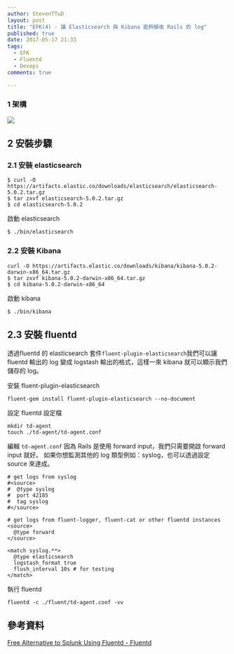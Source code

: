 ```yaml
---
author: StevenTTuD
layout: post
title: "EFK(4) - 讓 Elasticsearch 與 Kibana 能夠接收 Rails 的 log"
published: true
date: 2017-05-17 21:33
tags:
  - EFK
  - Fluentd
  - Devops
comments: true

---
```


### 1 架構

![](https://lh3.googleusercontent.com/-d5gQhHd4ylM/WSKepoR8vPI/AAAAAAAAKyc/0BxPY3iDqEkpUttT907x5q__p1z2Cgy1wCHM/I/14943188485356.jpg)

## 2 安裝步驟

### 2.1 安裝 elasticsearch

```
$ curl -O https://artifacts.elastic.co/downloads/elasticsearch/elasticsearch-5.0.2.tar.gz
$ tar zxvf elasticsearch-5.0.2.tar.gz
$ cd elasticsearch-5.0.2
```

啟動 elasticsearch

```
$ ./bin/elasticsearch
```

### 2.2 安裝 Kibana

```
curl -O https://artifacts.elastic.co/downloads/kibana/kibana-5.0.2-darwin-x86_64.tar.gz
$ tar zxvf kibana-5.0.2-darwin-x86_64.tar.gz
$ cd kibana-5.0.2-darwin-x86_64
```

啟動 kibana

```
$ ./bin/kibana
```

## 2.3 安裝 fluentd

透過fluentd 的 elasticsearch 套件`fluent-plugin-elasticsearch`我們可以讓 fluentd 輸出的 log 變成 logstash 輸出的格式，這樣一來 kibana 就可以顯示我們儲存的 log。

安裝 fluent-plugin-elasticsearch

```
fluent-gem install fluent-plugin-elasticsearch --no-document
```

設定 fluentd 設定檔

```
mkdir td-agent
touch ./td-agent/td-agent.conf
```

編輯 `td-agent.conf`
因為 Rails 是使用 forward input，我們只需要開啟 forward input 就好。
如果你想監測其他的 log 類型例如：syslog，也可以透過設定 source 來達成。

```
# get logs from syslog
#<source>
#  @type syslog
#  port 42185
#  tag syslog
#</source>

# get logs from fluent-logger, fluent-cat or other fluentd instances
<source>
  @type forward
</source>

<match syslog.**>
  @type elasticsearch
  logstash_format true
  flush_interval 10s # for testing
</match>
```

執行 fluentd

```
fluentd -c ./fluent/td-agent.conf -vv
```

## 參考資料

[Free Alternative to Splunk Using Fluentd - Fluentd](http://docs.fluentd.org/v0.12/articles/free-alternative-to-splunk-by-fluentd)
